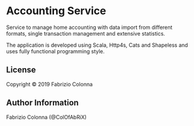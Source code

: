 # Accounting Service

Service to manage home accounting with data import from different formats, single transaction
management and extensive statistics.

The application is developed using Scala, Http4s, Cats and Shapeless and uses fully functional
programming style.

## License

Copyright &copy; 2019 Fabrizio Colonna

## Author Information

Fabrizio Colonna (@ColOfAbRiX)
